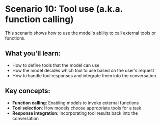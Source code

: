 # Scenario 10: Tool use (a.k.a. function calling)

This scenario shows how to use the model's ability to call external tools or functions.

## What you'll learn:
- How to define tools that the model can use
- How the model decides which tool to use based on the user's request
- How to handle tool responses and integrate them into the conversation

## Key concepts:
- **Function calling**: Enabling models to invoke external functions
- **Tool selection**: How models choose appropriate tools for a task
- **Response integration**: Incorporating tool results back into the conversation 